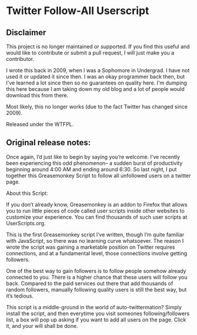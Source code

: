 Twitter Follow-All Userscript
=============================

## Disclaimer

This project is no longer maintained or supported. If you find this useful and would like to contribute or submit a pull request, I will just make you a contributor.

I wrote this back in 2009, when I was a Sophomore in Undergrad. I have not used it or updated it since then. I was an okay programmer back then, but I've learned a lot since then so no guarantees on quality here. I'm dumping this here because I am taking down my old blog and a lot of people would download this from there.

Most likely, this no longer works (due to the fact Twitter has changed since 2009).

Released under the WTFPL.

## Original release notes:

Once again, I’d just like to begin by saying you’re welcome.  I’ve recently been experiencing this odd phenomenon– a sudden burst of productivity beginning around 4:00 AM and ending around 6:30.  So last night, I put together this Greasemonkey Script to follow all unfollowed users on a twitter page.

About this Script:

If you don’t already know, Greasemonkey is an addon to Firefox that allows you to run little pieces of code called user scripts inside other websites to customize your experience.  You can find thousands of such user scripts at UserScripts.org.

This is the first Greasemonkey script I’ve written, though I’m quite familiar with JavaScript, so there was no learning curve whatsoever.  The reason I wrote the script was gaining a marketable position on Twitter requires connections, and at a fundamental level, those connections involve getting followers.

One of the best way to gain followers is to follow people somehow already connected to you.  There is a higher chance that these users will follow you back.  Compared to the paid services out there that add thousands of random followers, manually following quality users is still the best way, but it’s tedious.

This script is a middle-ground in the world of auto-twittermation?  Simply install the script, and then everytime you visit someones following/followers list, a box will pop up asking if you want to add all users on the page.  Click it, and your will shall be done.
